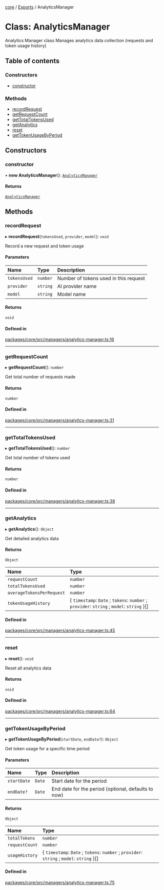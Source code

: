 <!-- 
 ⚠️  AUTO-GENERATED FILE - DO NOT EDIT MANUALLY
 This file is automatically generated by scripts/docs-generator.js
 To make changes, edit the source TypeScript files or update the generator script
-->

[core](../../) / [Exports](../modules) / AnalyticsManager

# Class: AnalyticsManager

Analytics Manager class
Manages analytics data collection (requests and token usage history)

## Table of contents

### Constructors

- [constructor](AnalyticsManager#constructor)

### Methods

- [recordRequest](AnalyticsManager#recordrequest)
- [getRequestCount](AnalyticsManager#getrequestcount)
- [getTotalTokensUsed](AnalyticsManager#gettotaltokensused)
- [getAnalytics](AnalyticsManager#getanalytics)
- [reset](AnalyticsManager#reset)
- [getTokenUsageByPeriod](AnalyticsManager#gettokenusagebyperiod)

## Constructors

### constructor

• **new AnalyticsManager**(): [`AnalyticsManager`](AnalyticsManager)

#### Returns

[`AnalyticsManager`](AnalyticsManager)

## Methods

### recordRequest

▸ **recordRequest**(`tokensUsed`, `provider`, `model`): `void`

Record a new request and token usage

#### Parameters

| Name | Type | Description |
| :------ | :------ | :------ |
| `tokensUsed` | `number` | Number of tokens used in this request |
| `provider` | `string` | AI provider name |
| `model` | `string` | Model name |

#### Returns

`void`

#### Defined in

[packages/core/src/managers/analytics-manager.ts:16](https://github.com/woojubb/robota/blob/cf184f3e050cee8add4bdfe80fb4ff70f9d0ed40/packages/core/src/managers/analytics-manager.ts#L16)

___

### getRequestCount

▸ **getRequestCount**(): `number`

Get total number of requests made

#### Returns

`number`

#### Defined in

[packages/core/src/managers/analytics-manager.ts:31](https://github.com/woojubb/robota/blob/cf184f3e050cee8add4bdfe80fb4ff70f9d0ed40/packages/core/src/managers/analytics-manager.ts#L31)

___

### getTotalTokensUsed

▸ **getTotalTokensUsed**(): `number`

Get total number of tokens used

#### Returns

`number`

#### Defined in

[packages/core/src/managers/analytics-manager.ts:38](https://github.com/woojubb/robota/blob/cf184f3e050cee8add4bdfe80fb4ff70f9d0ed40/packages/core/src/managers/analytics-manager.ts#L38)

___

### getAnalytics

▸ **getAnalytics**(): `Object`

Get detailed analytics data

#### Returns

`Object`

| Name | Type |
| :------ | :------ |
| `requestCount` | `number` |
| `totalTokensUsed` | `number` |
| `averageTokensPerRequest` | `number` |
| `tokenUsageHistory` | \{ `timestamp`: `Date` ; `tokens`: `number` ; `provider`: `string` ; `model`: `string`  }[] |

#### Defined in

[packages/core/src/managers/analytics-manager.ts:45](https://github.com/woojubb/robota/blob/cf184f3e050cee8add4bdfe80fb4ff70f9d0ed40/packages/core/src/managers/analytics-manager.ts#L45)

___

### reset

▸ **reset**(): `void`

Reset all analytics data

#### Returns

`void`

#### Defined in

[packages/core/src/managers/analytics-manager.ts:64](https://github.com/woojubb/robota/blob/cf184f3e050cee8add4bdfe80fb4ff70f9d0ed40/packages/core/src/managers/analytics-manager.ts#L64)

___

### getTokenUsageByPeriod

▸ **getTokenUsageByPeriod**(`startDate`, `endDate?`): `Object`

Get token usage for a specific time period

#### Parameters

| Name | Type | Description |
| :------ | :------ | :------ |
| `startDate` | `Date` | Start date for the period |
| `endDate?` | `Date` | End date for the period (optional, defaults to now) |

#### Returns

`Object`

| Name | Type |
| :------ | :------ |
| `totalTokens` | `number` |
| `requestCount` | `number` |
| `usageHistory` | \{ `timestamp`: `Date` ; `tokens`: `number` ; `provider`: `string` ; `model`: `string`  }[] |

#### Defined in

[packages/core/src/managers/analytics-manager.ts:75](https://github.com/woojubb/robota/blob/cf184f3e050cee8add4bdfe80fb4ff70f9d0ed40/packages/core/src/managers/analytics-manager.ts#L75)
